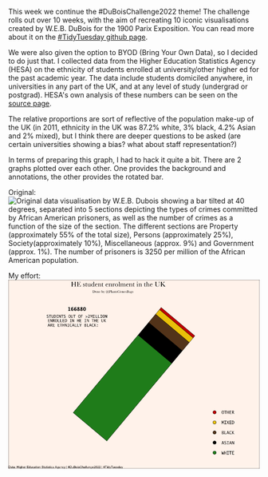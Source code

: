 This week we continue the #DuBoisChallenge2022 theme! The challenge rolls out over 10 weeks, with the aim of recreating 10 iconic visualisations created by W.E.B. DuBois for the 1900 Parix Exposition. You can read more about it on the [#TidyTuesday github page](https://github.com/rfordatascience/tidytuesday/blob/master/data/2022/2022-02-15/readme.md).

We were also given the option to BYOD (Bring Your Own Data), so I decided to do just that. I collected data from the Higher Education Statistics Agency (HESA) on the ethnicity of students enrolled at university/other higher ed for the past academic year. The data include students domiciled anywhere, in universities in any part of the UK, and at any level of study (undergrad or postgrad). HESA's own analysis of these numbers can be seen on the [source page](https://www.hesa.ac.uk/news/25-01-2022/sb262-higher-education-student-statistics/numbers).

The relative proportions are sort of reflective of the population make-up of the UK (in 2011, ethnicity in the UK was 87.2% white, 3% black, 4.2% Asian and 2% mixed), but I think there are deeper questions to be asked (are certain universities showing a bias? what about staff representation?)

In terms of preparing this graph, I had to hack it quite a bit. There are 2 graphs plotted over each other. One provides the background and annotations, the other provides the rotated bar. 

Original:
![Original data visualisation by W.E.B. Dubois showing a bar tilted at 40 degrees, separated into 5 sections depicting the types of crimes committed by African American prisoners, as well as the number of crimes as a function of the size of the section. The different sections are Property (approximately 55% of the total size), Persons (approximately 25%), Society(approximately 10%), Miscellaneous (approx. 9%) and Government (approx. 1%). The number of prisoners is 3250 per million of the African American population.](https://github.com/PlantsGenesBugs/TidyTuesday/blob/main/2022/week7/DuBois_original.png)

My effort:
![Graph created on the template of W.E.B. DuBois' graph on "Crime among African Americans". Shows a stacked bar graph with a single bar, tilted at 40 degrees, separated into 5 sections depicting the ethnic makeup of students at higer education institutions in the UK for the academic year 2020/21. The largest section represents "White" (approx 74%), followed by "Asian"(12%), "Black" (8%), "Mixed"(4%) and "Other" (2%). The total number of black students is 166880 out of a total of over 2 million students.](https://github.com/PlantsGenesBugs/TidyTuesday/blob/main/2022/week7/DuBois_student_enrolment.png)
